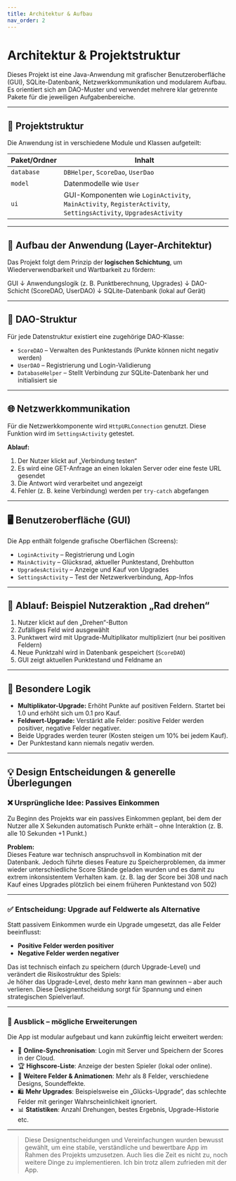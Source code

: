 ```yaml
---
title: Architektur & Aufbau
nav_order: 2
---
```


# Architektur & Projektstruktur

Dieses Projekt ist eine Java-Anwendung mit grafischer Benutzeroberfläche (GUI), SQLite-Datenbank, Netzwerkkommunikation und modularem Aufbau. Es orientiert sich am DAO-Muster und verwendet mehrere klar getrennte Pakete für die jeweiligen Aufgabenbereiche.

---

## 📁 Projektstruktur

Die Anwendung ist in verschiedene Module und Klassen aufgeteilt:

| Paket/Ordner | Inhalt                                                                                                         |
|--------------|----------------------------------------------------------------------------------------------------------------|
| `database`   | `DBHelper`, `ScoreDao`, `UserDao`                                                                              |
| `model`      | Datenmodelle wie `User`                                                                                        |
| `ui`         | GUI-Komponenten wie `LoginActivity`, `MainActivity`, `RegisterActivity`, `SettingsActivity`, `UpgradesActivity` |

---

## 🧱 Aufbau der Anwendung (Layer-Architektur)

Das Projekt folgt dem Prinzip der **logischen Schichtung**, um Wiederverwendbarkeit und Wartbarkeit zu fördern:

GUI
↓
Anwendungslogik (z. B. Punktberechnung, Upgrades)
↓
DAO-Schicht (ScoreDAO, UserDAO)
↓
SQLite-Datenbank (lokal auf Gerät)


---

## 🧩 DAO-Struktur

Für jede Datenstruktur existiert eine zugehörige DAO-Klasse:

- `ScoreDAO` – Verwalten des Punktestands (Punkte können nicht negativ werden)
- `UserDAO` – Registrierung und Login-Validierung
- `DatabaseHelper` – Stellt Verbindung zur SQLite-Datenbank her und initialisiert sie

---

## 🌐 Netzwerkkommunikation

Für die Netzwerkkomponente wird `HttpURLConnection` genutzt. Diese Funktion wird im `SettingsActivity` getestet.

**Ablauf:**

1. Der Nutzer klickt auf „Verbindung testen“
2. Es wird eine GET-Anfrage an einen lokalen Server oder eine feste URL gesendet
3. Die Antwort wird verarbeitet und angezeigt
4. Fehler (z. B. keine Verbindung) werden per `try-catch` abgefangen

---

## 🖥️ Benutzeroberfläche (GUI)

Die App enthält folgende grafische Oberflächen (Screens):

- `LoginActivity` – Registrierung und Login
- `MainActivity` – Glücksrad, aktueller Punktestand, Drehbutton
- `UpgradesActivity` – Anzeige und Kauf von Upgrades
- `SettingsActivity` – Test der Netzwerkverbindung, App-Infos

---

## 🔁 Ablauf: Beispiel Nutzeraktion „Rad drehen“

1. Nutzer klickt auf den „Drehen“-Button
2. Zufälliges Feld wird ausgewählt
3. Punktwert wird mit Upgrade-Multiplikator multipliziert (nur bei positiven Feldern)
4. Neue Punktzahl wird in Datenbank gespeichert (`ScoreDAO`)
5. GUI zeigt aktuellen Punktestand und Feldname an

---

## 🧠 Besondere Logik

- **Multiplikator-Upgrade:** Erhöht Punkte auf positiven Feldern. Startet bei 1.0 und erhöht sich um 0.1 pro Kauf.
- **Feldwert-Upgrade:** Verstärkt alle Felder: positive Felder werden positiver, negative Felder negativer.
- Beide Upgrades werden teurer (Kosten steigen um 10% bei jedem Kauf).
- Der Punktestand kann niemals negativ werden.

---

## 💡 Design Entscheidungen & generelle Überlegungen

### ❌ Ursprüngliche Idee: Passives Einkommen

Zu Beginn des Projekts war ein passives Einkommen geplant, bei dem der Nutzer alle X Sekunden 
automatisch Punkte erhält – ohne Interaktion (z. B. alle 10 Sekunden +1 Punkt.)

**Problem:**  
Dieses Feature war technisch anspruchsvoll in Kombination mit der Datenbank. 
Jedoch führte dieses Feature zu Speicherproblemen, da immer wieder unterschiedliche Score Stände geladen
wurden und es damit zu extrem inkonsistentem Verhalten kam. (z. B. lag der Score bei 308 und nach Kauf eines
Upgrades plötzlich bei einem früheren Punktestand von 502)

---

### ✅ Entscheidung: Upgrade auf Feldwerte als Alternative

Statt passivem Einkommen wurde ein Upgrade umgesetzt, das alle Felder beeinflusst:

- **Positive Felder werden positiver**
- **Negative Felder werden negativer**

Das ist technisch einfach zu speichern (durch Upgrade-Level) und verändert die Risikostruktur des Spiels:  
Je höher das Upgrade-Level, desto mehr kann man gewinnen – aber auch verlieren. Diese Designentscheidung 
sorgt für Spannung und einen strategischen Spielverlauf.

---

### 🔭 Ausblick – mögliche Erweiterungen

Die App ist modular aufgebaut und kann zukünftig leicht erweitert werden:

- 🔐 **Online-Synchronisation**: Login mit Server und Speichern der Scores in der Cloud.
- 🏆 **Highscore-Liste**: Anzeige der besten Spieler (lokal oder online).
- 🎨 **Weitere Felder & Animationen**: Mehr als 8 Felder, verschiedene Designs, Soundeffekte.
- 🛍️ **Mehr Upgrades**: Beispielsweise ein „Glücks-Upgrade“, das schlechte Felder mit geringer Wahrscheinlichkeit ignoriert.
- 📊 **Statistiken**: Anzahl Drehungen, bestes Ergebnis, Upgrade-Historie etc.

---

> Diese Designentscheidungen und Vereinfachungen wurden bewusst gewählt, um eine stabile, verständliche 
> und bewertbare App im Rahmen des Projekts umzusetzen. Auch lies die Zeit es nicht zu, noch weitere Dinge zu
> implementieren. Ich bin trotz allem zufrieden mit der App.





